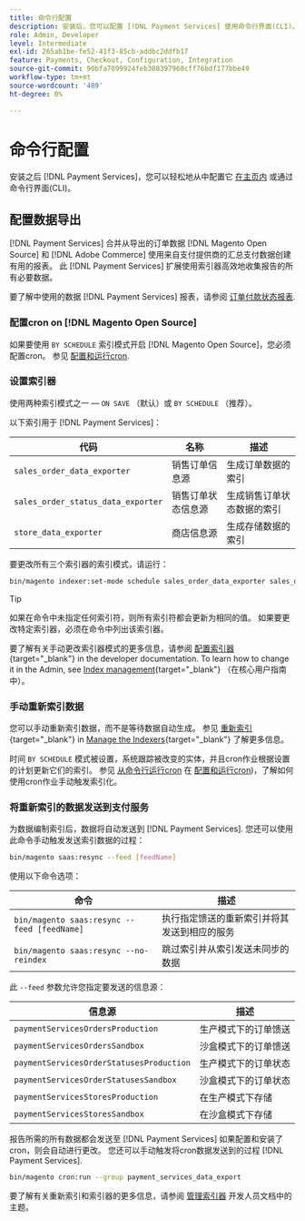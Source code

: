 ```yaml
---
title: 命令行配置
description: 安装后，您可以配置 [!DNL Payment Services] 使用命令行界面(CLI)。
role: Admin, Developer
level: Intermediate
exl-id: 265ab1be-fe52-41f3-85cb-addbc2ddfb17
feature: Payments, Checkout, Configuration, Integration
source-git-commit: 90bfa7099924feb308397960cff76bdf177bbe49
workflow-type: tm+mt
source-wordcount: '489'
ht-degree: 0%

---
```


# 命令行配置

安装之后 [!DNL Payment Services]，您可以轻松地从中配置它 [在主页内](payments-home.md) 或通过命令行界面(CLI)。

## 配置数据导出

[!DNL Payment Services] 合并从导出的订单数据 [!DNL Magento Open Source] 和 [!DNL Adobe Commerce] 使用来自支付提供商的汇总支付数据创建有用的报表。 此 [!DNL Payment Services] 扩展使用索引器高效地收集报告的所有必要数据。

要了解中使用的数据 [!DNL Payment Services] 报表，请参阅 [订单付款状态报表](order-payment-status.md#data-used-in-the-report).

### 配置cron on [!DNL Magento Open Source]

如果要使用 `BY SCHEDULE` 索引模式开启 [!DNL Magento Open Source]，您必须配置cron。 参见 [配置和运行cron](https://devdocs.magento.com/guides/v2.4/config-guide/cli/config-cli-subcommands-cron.html).

### 设置索引器

使用两种索引模式之一 — `ON SAVE` （默认）或 `BY SCHEDULE` （推荐）。

以下索引用于 [!DNL Payment Services]：

| 代码 | 名称 | 描述 |
|    ---    |  ---  |  ---  |
| `sales_order_data_exporter` | 销售订单信息源 | 生成订单数据的索引 |
| `sales_order_status_data_exporter` | 销售订单状态信息源 | 生成销售订单状态数据的索引 |
| `store_data_exporter` | 商店信息源 | 生成存储数据的索引 |

要更改所有三个索引器的索引模式，请运行：

```bash
bin/magento indexer:set-mode schedule sales_order_data_exporter sales_order_status_data_exporter store_data_exporter
```

>[!TIP]
>
>如果在命令中未指定任何索引符，则所有索引符都会更新为相同的值。 如果要更改特定索引器，必须在命令中列出该索引器。

要了解有关手动更改索引器模式的更多信息，请参阅 [配置索引器](https://devdocs.magento.com/guides/v2.4/config-guide/cli/config-cli-subcommands-index.html#configure-indexers){target="_blank"} in the developer documentation. To learn how to change it in the Admin, see [Index management](https://docs.magento.com/user-guide/system/index-management.html#change-the-index-mode){target="_blank"} （在核心用户指南中）。

### 手动重新索引数据

您可以手动重新索引数据，而不是等待数据自动生成。 参见 [重新索引](https://devdocs.magento.com/guides/v2.4/config-guide/cli/config-cli-subcommands-index.html#reindex){target="_blank"} in [Manage the Indexers](https://devdocs.magento.com/guides/v2.4/config-guide/cli/config-cli-subcommands-index.html){target="_blank"} 了解更多信息。

时间 `BY SCHEDULE` 模式被设置，系统跟踪被改变的实体，并且cron作业根据设置的计划更新它们的索引。 参见 [从命令行运行cron](https://devdocs.magento.com/guides/v2.4/config-guide/cli/config-cli-subcommands-cron.html#config-cli-cron-group-run) 在 [配置和运行cron](https://devdocs.magento.com/guides/v2.4/config-guide/cli/config-cli-subcommands-cron.html))，了解如何使用cron作业手动触发索引化。

### 将重新索引的数据发送到支付服务

为数据编制索引后，数据将自动发送到 [!DNL Payment Services]. 您还可以使用此命令手动触发发送索引数据的过程：

```bash
bin/magento saas:resync --feed [feedName]
```

使用以下命令选项：

| 命令 | 描述 |
|  ---  |  ---  |
| `bin/magento saas:resync --feed [feedName]` | 执行指定馈送的重新索引并将其发送到相应的服务 |
| `bin/magento saas:resync --no-reindex` | 跳过索引并从索引发送未同步的数据 |

此 `--feed` 参数允许您指定要发送的信息源：

| 信息源 | 描述 |
|  ---  |  ---  |
| `paymentServicesOrdersProduction` | 生产模式下的订单馈送 |
| `paymentServicesOrdersSandbox` | 沙盒模式下的订单馈送 |
| `paymentServicesOrderStatusesProduction` | 生产模式下的订单状态 |
| `paymentServicesOrderStatusesSandbox` | 沙盒模式下的订单状态 |
| `paymentServicesStoresProduction` | 在生产模式下存储 |
| `paymentServicesStoresSandbox` | 在沙盒模式下存储 |

报告所需的所有数据都会发送至 [!DNL Payment Services] 如果配置和安装了cron，则会自动进行更改。 您还可以手动触发将cron数据发送到的过程 [!DNL Payment Services].

```bash
bin/magento cron:run --group payment_services_data_export
```

要了解有关重新索引和索引器的更多信息，请参阅 [管理索引器](https://devdocs.magento.com/guides/v2.4/config-guide/cli/config-cli-subcommands-index.html) 开发人员文档中的主题。
